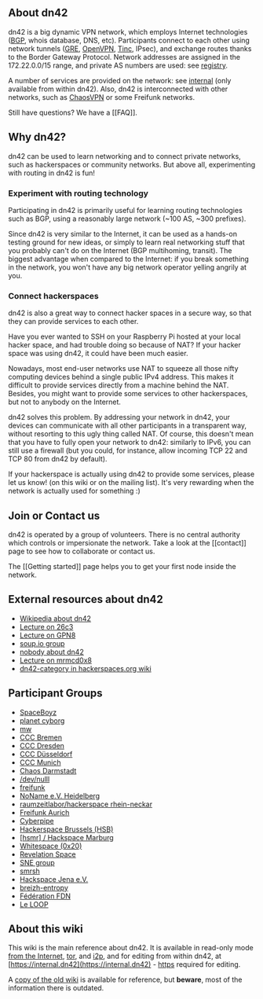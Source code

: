## About dn42

dn42 is a big dynamic VPN network, which employs Internet technologies ([BGP](http://en.wikipedia.org/wiki/Bgp), whois database, DNS, etc).  Participants connect to each other using network tunnels ([GRE](http://en.wikipedia.org/wiki/Generic_Routing_Encapsulation), [OpenVPN](http://en.wikipedia.org/wiki/Openvpn), [Tinc](http://tinc-vpn.org/), IPsec), and exchange routes thanks to the Border Gateway Protocol.  Network addresses are assigned in the 172.22.0.0/15 range, and private AS numbers are used: see [registry](/services/Whois).

A number of services are provided on the network: see [internal](http://internal.dn42/internal/Internal-Services) (only available from within dn42).  Also, dn42 is interconnected with other networks, such as [ChaosVPN](http://wiki.hamburg.ccc.de/ChaosVPN) or some Freifunk networks.

Still have questions? We have a [[FAQ]].

## Why dn42?

dn42 can be used to learn networking and to connect private networks, such as hackerspaces or community networks. But above all, experimenting with routing in dn42 is fun!

### Experiment with routing technology

Participating in dn42 is primarily useful for learning routing technologies such as BGP, using a reasonably large network (~100 AS, ~300 prefixes).

Since dn42 is very similar to the Internet, it can be used as a hands-on testing ground for new ideas, or simply to learn real networking stuff that you probably can't do on the Internet (BGP multihoming, transit).  The biggest advantage when compared to the Internet: if you break something in the network, you won't have any big network operator yelling angrily at you.

### Connect hackerspaces

dn42 is also a great way to connect hacker spaces in a secure way, so that they can provide services to each other.

Have you ever wanted to SSH on your Raspberry Pi hosted at your local hacker space, and had trouble doing so because of NAT? If your hacker space was using dn42, it could have been much easier.

Nowadays, most end-user networks use NAT to squeeze all those nifty computing devices behind a single public IPv4 address.  This makes it difficult to provide services directly from a machine behind the NAT.  Besides, you might want to provide some services to other hackerspaces, but not to anybody on the Internet.

dn42 solves this problem.  By addressing your network in dn42, your devices can communicate with all other participants in a transparent way, without resorting to this ugly thing called NAT.  Of course, this doesn't mean that you have to fully open your network to dn42: similarly to IPv6, you can still use a firewall (but you could, for instance, allow incoming TCP 22 and TCP 80 from dn42 by default).

If your hackerspace is actually using dn42 to provide some services, please let us know! (on this wiki or on the mailing list). It's very rewarding when the network is actually used for something :)

## Join or Contact us

dn42 is operated by a group of volunteers. There is no central authority which controls or impersionate the network. Take a look at the [[contact]] page to see how to collaborate or contact us.

The [[Getting started]] page helps you to get your first node inside the network.

## External resources about dn42

 * [Wikipedia about dn42](http://en.wikipedia.org/wiki/Decentralized_network_42)
 * [Lecture on 26c3](http://events.ccc.de/congress/2009/Fahrplan/events/3504.en.html)
 * [Lecture on GPN8](http://entropia.de/wiki/GPN8:dn42)
 * [soup.io group](http://dn42.soup.io/)
 * [nobody about dn42](http://nowhere.ws/guides/dn42/)
 * [Lecture on mrmcd0x8](http://mrmcd0x8.metarheinmain.de/fahrplan/events/3321.de.html)
 * [dn42-category in hackerspaces.org wiki](https://hackerspaces.org/wiki/Category:DN42)

## Participant Groups

* [SpaceBoyz](http://spaceboyz.net)
* [planet cyborg](http://planetcyborg.de)
* [mw](http://mw.vc)
* [CCC Bremen](http://ccchb.de)
* [CCC Dresden](http://c3d2.de)
* [CCC Düsseldorf](https://www.chaosdorf.de)
* [CCC Munich](https://www.muc.ccc.de)
* [Chaos Darmstadt](https://chaos-darmstadt.de)
* [/dev/nulll](https://dev.0l.de)
* [freifunk](http://freifunk.net)
* [NoName e.V. Heidelberg](https://www.noname-ev.de)
* [raumzeitlabor/hackerspace rhein-neckar](http://www.raumzeitlabor.de)
* [Freifunk Aurich](http://www.freifunk-aurich.de)
* [Cyberpipe](https://www.kiberpipa.org)
* [Hackerspace Brussels (HSB)](http://hackerspace.be)
* [[hsmr] / Hackspace Marburg](https://hsmr.cc)
* [Whitespace (0x20)](http://www.0x20.be)
* [Revelation Space](http://www.revspace.nl)
* [SNE group](https://www.os3.nl)
* [smrsh](http://www.smrsh.net)
* [Hackspace Jena e.V.](https://www.hackspace-jena.de)
* [breizh-entropy](http://breizh-entropy.dn42)
* [Fédération FDN](https://www.ffdn.org)
* [Le LOOP](https://leloop.org/)

## About this wiki

This wiki is the main reference about dn42.  It is available in read-only mode [from the Internet](https://dn42.net), [tor](http://jsptropkiix3ki5u.onion), and [i2p](http://beb6v2i4jevo72vvnx6segsk4zv3pu3prbwcfuta3bzrcv7boy2q.b32.i2p/), and for editing from within dn42, at [https://internal.dn42](https://internal.dn42) - [https](services/Certificate-Authority) required for editing.

A [copy of the old wiki](http://dn42.volcanis.me/initenv.1.html) is available for reference, but **beware**, most of the information there is outdated.